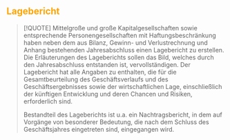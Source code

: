 ## <font color = "orange">Lagebericht</font>

>[!QUOTE]
>Mittelgroße und große Kapitalgesellschaften sowie entsprechende Personengesellschaften mit Haftungsbeschränkung haben neben dem aus Bilanz, Gewinn- und Verlustrechnung und Anhang bestehenden Jahresabschluss einen Lagebericht zu erstellen. Die Erläuterungen des Lageberichts sollen das Bild, welches durch den Jahresabschluss entstanden ist, vervollständigen. Der Lagebericht hat alle Angaben zu enthalten, die für die Gesamtbeurteilung des Geschäftsverlaufs und des Geschäftsergebnisses sowie der wirtschaftlichen Lage, einschließlich der künftigen Entwicklung und deren Chancen und Risiken, erforderlich sind.
>
>Bestandteil des Lageberichts ist u.a. ein Nachtragsbericht, in dem auf Vorgänge von besonderer Bedeutung, die nach dem Schluss des Geschäftsjahres eingetreten sind, eingegangen wird.
